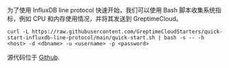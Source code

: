 
为了使用 InfluxDB line protocol 快速开始，我们可以使用 Bash 脚本收集系统指标，例如 CPU 和内存使用情况，并将其发送到 GreptimeCloud。

```shell
curl -L https://raw.githubusercontent.com/GreptimeCloudStarters/quick-start-influxdb-line-protocol/main/quick-start.sh | bash -s -- -h <host> -d <dbname> -u <username> -p <password>
```

源代码位于 [Github](https://github.com/GreptimeCloudStarters/quick-start-influxdb-line-protocol).
